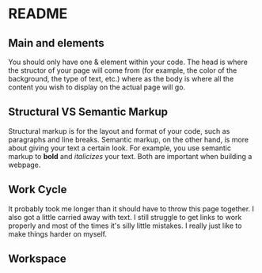 # README

## Main <head> and <body> elements
You should only have one <head> & <body> element within your code. The head is where the structor of your page will come from (for example, the color of the background, the type of text, etc.) where as the body is where all the content you wish to display on the actual page will go.

## Structural VS Semantic Markup
Structural markup is for the layout and format of your code, such as paragraphs and line breaks. Semantic markup, on the other hand, is more about giving your text a certain look. For example, you use semantic markup to **bold** and *italicizes* your text. Both are important when building a webpage.

## Work Cycle
It probably took me longer than it should have to throw this page together. I also got a little carried away with text. I still struggle to get links to work properly and most of the times it's silly little mistakes. I really just like to make things harder on myself.

## Workspace
